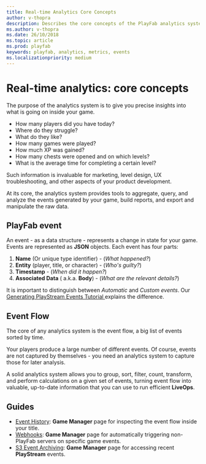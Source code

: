 ```yaml
---
title: Real-time Analytics Core Concepts
author: v-thopra
description: Describes the core concepts of the PlayFab analytics system.
ms.author: v-thopra
ms.date: 26/10/2018
ms.topic: article
ms.prod: playfab
keywords: playfab, analytics, metrics, events
ms.localizationpriority: medium
---
```


# Real-time analytics: core concepts

The purpose of the analytics system is to give you precise insights into what is going on inside your game.

- How many players did you have today?
- Where do they struggle?
- What do they like?
- How many games were played?
- How much XP was gained?
- How many chests were opened and on which levels?
- What is the average time for completing a certain level?

Such information is invaluable for marketing, level design, UX troubleshooting, and other aspects of your product development.

At its core, the analytics system provides tools to aggregate, query, and analyze the events generated by your game, build reports, and export and manipulate the raw data.

## PlayFab event

An event - as a data structure - represents a change in state for your game. Events are represented as **JSON** objects. Each event has four parts:

1. **Name** (Or unique type identifier) -  (*What happened?*)
2. **Entity** (player, title, or character) - (*Who's guilty?*)
3. **Timestamp** - (*When did it happen?*)
4. **Associated Data** ( a.k.a. **Body**) - (*What are the relevant details?*)

It is important to distinguish between *Automatic* and *Custom events*. Our [Generating PlayStream Events Tutorial ](../../analytics/metrics/playstream-events.md) explains the difference.

## Event Flow

The core of any analytics system is the event flow, a big list of events sorted by time.

Your players produce a large number of different events. Of course, events are not captured by themselves - you need an analytics system to capture those for later analysis.

A solid analytics system allows you to group, sort, filter, count, transform, and perform calculations on a given set of events, turning event flow into valuable, up-to-date information that you can use to run efficient **LiveOps**.

## Guides

- [Event History](../../analytics/metrics/event-history.md): **Game Manager** page for inspecting the event flow inside your title.
- [Webhooks](../../analytics/metrics/webhooks.md): **Game Manager** page for automatically triggering non-PlayFab servers on specific game events.
- [S3 Event Archiving](../../analytics/metrics/s3-event-archiving.md): **Game Manager** page for accessing recent **PlayStream** events.
